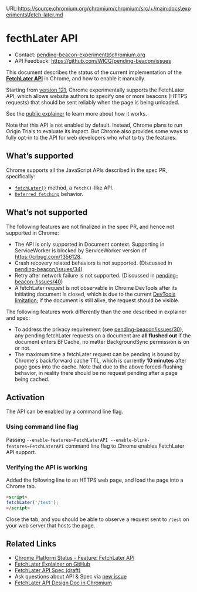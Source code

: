 URL:https://source.chromium.org/chromium/chromium/src/+/main:docs\experiments\fetch-later.md
# fecthLater API

- Contact: pending-beacon-experiment@chromium.org
- API Feedback: https://github.com/WICG/pending-beacon/issues

This document describes the status of the current implementation of the
[**FetchLater API**][spec-pr] in Chrome, and how to enable it manually.

Starting from [version 121][status], Chrome experimentally supports the
FetchLater API,
which allows website authors to specify one or more beacons (HTTPS requests)
that should be sent reliably when the page is being unloaded.

See the [public explainer][explainer] to learn more about how it works.

Note that this API is not enabled by default. Instead, Chrome plans to run
Origin Trials to evaluate its impact. But Chrome also provides some ways to
fully opt-in to the API for web developers who what to try the features.

[spec-pr]: https://github.com/whatwg/fetch/pull/1647
[explainer]: https://github.com/WICG/pending-beacon/blob/main/docs/fetch-later-api.md
[status]: https://chromestatus.com/feature/4654499737632768

## What’s supported

Chrome supports all the JavaScript APIs described in the spec PR,
specifically:

- [`fetchLater()`](https://whatpr.org/fetch/1647/9ca4bda...37a66c9.html#dom-global-fetch-later)
  method, a `fetch()`-like API.
- [`Deferred fetching`](https://whatpr.org/fetch/1647/9ca4bda...37a66c9.html#deferred-fetching)
  behavior.

## What’s not supported

The following features are not finalized in the spec PR, and hence not supported
in Chrome:

- The API is only supported in Document context. Supporting in ServiceWorker is
  blocked by ServiceWorker version of https://crbug.com/1356128.
- Crash recovery related behaviors is not supported.
  (Discussed in [pending-beacon/issues/34](https://github.com/WICG/pending-beacon/issues/34))
- Retry after network failure is not supported.
  (Discussed in [pending-beacon-/issues/40](https://github.com/WICG/pending-beacon/issues/40))
- A fetchLater request is not observable in Chrome DevTools after its initiating
  document is closed, which is due to the current
  [DevTools limitation](https://chromestatus.com/feature/4654499737632768?gate=4947446974644224);
  if the document is still alive, the request should be visible.

The following features work differently than the one described in explainer and
spec:

- To address the privacy requirement (see
  [pending-beacon/issues/30](https://github.com/WICG/pending-beacon/issues/30#issuecomment-1888554622)),
  any pending fetchLater requests on a document are **all flushed out** if the
  document enters BFCache, no matter BackgroundSync permission is on or not.
- The maximum time a fetchLater request can be pending is bound by Chrome's
  back/forward cache TTL, which is currently **10 minutes** after page goes into
  the cache. Note that due to the above forced-flushing behavior, in reality
  there should be no request pending after a page being cached.

## Activation

The API can be enabled by a command line flag.

### Using command line flag

Passing `--enable-features=FetchLaterAPI --enable-blink-features=FetchLaterAPI`
command line flag to Chrome enables FetchLater API support.

### Verifying the API is working

Added the following line to an HTTPS web page, and load the page into a Chrome
tab.

```html
<script>
fetchLater('/test');
</script>
```

Close the tab, and you should be able to observe a request sent to `/test` on
your web server that hosts the page.

## Related Links

- [Chrome Platform Status - Feature: FetchLater API][status]
- [FetchLater Explainer on GitHub](https://github.com/WICG/pending-beacon/blob/main/docs/fetch-later-api.md)
- [FetchLater API Spec (draft)](https://whatpr.org/fetch/1647/9ca4bda...37a66c9.html#dom-global-fetch-later)
- Ask questions about API & Spec via [new issue](https://github.com/WICG/pending-beacon/issues/new)
- [FetchLater API Design Doc in Chromium](https://docs.google.com/document/d/1U8XSnICPY3j-fjzG35UVm6zjwL6LvX6ETU3T8WrzLyQ/edit#heading=h.ms1oipx914vf)
